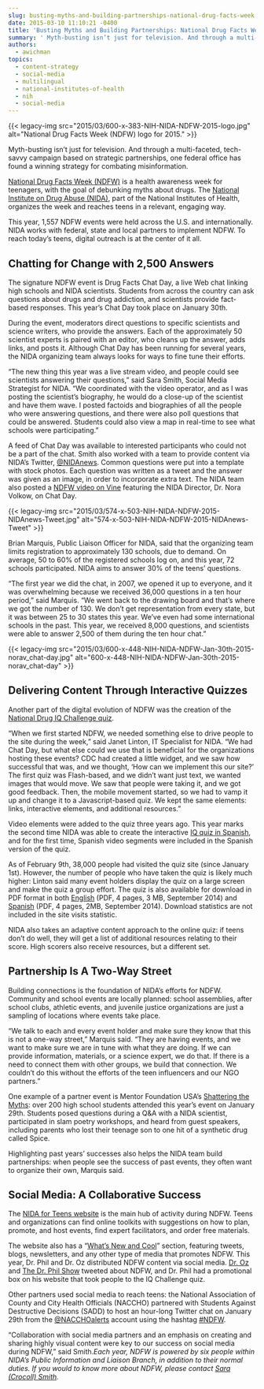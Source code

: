 ```yaml
---
slug: busting-myths-and-building-partnerships-national-drug-facts-week
date: 2015-03-10 11:10:21 -0400
title: 'Busting Myths and Building Partnerships: National Drug Facts Week'
summary: ' Myth-busting isn’t just for television. And through a multi-faceted, tech-savvy campaign based on strategic partnerships, one federal office has found a winning strategy for combating misinformation. National Drug Facts Week (NDFW) is a health awareness week for teenagers, with the goal of debunking'
authors:
  - awichman
topics:
  - content-strategy
  - social-media
  - multilingual
  - national-institutes-of-health
  - nih
  - social-media
---
```


{{< legacy-img src="2015/03/600-x-383-NIH-NIDA-NDFW-2015-logo.jpg" alt="National Drug Facts Week (NDFW) logo for 2015." >}}

Myth-busting isn’t just for television. And through a multi-faceted, tech-savvy campaign based on strategic partnerships, one federal office has found a winning strategy for combating misinformation.

[National Drug Facts Week (NDFW)](http://teens.drugabuse.gov/national-drug-facts-week) is a health awareness week for teenagers, with the goal of debunking myths about drugs. The [National Institute on Drug Abuse (NIDA)](http://www.drugabuse.gov/), part of the National Institutes of Health, organizes the week and reaches teens in a relevant, engaging way.

This year, 1,557 NDFW events were held across the U.S. and internationally. NIDA works with federal, state and local partners to implement NDFW. To reach today’s teens, digital outreach is at the center of it all.

## Chatting for Change with 2,500 Answers

The signature NDFW event is Drug Facts Chat Day, a live Web chat linking high schools and NIDA scientists. Students from across the country can ask questions about drugs and drug addiction, and scientists provide fact-based responses. This year’s Chat Day took place on January 30th.

During the event, moderators direct questions to specific scientists and science writers, who provide the answers. Each of the approximately 50 scientist experts is paired with an editor, who cleans up the answer, adds links, and posts it. Although Chat Day has been running for several years, the NIDA organizing team always looks for ways to fine tune their efforts.

“The new thing this year was a live stream video, and people could see scientists answering their questions,” said Sara Smith, Social Media Strategist for NIDA. “We coordinated with the video operator, and as I was posting the scientist’s biography, he would do a close-up of the scientist and have them wave. I posted factoids and biographies of all the people who were answering questions, and there were also poll questions that could be answered. Students could also view a map in real-time to see what schools were participating.”

A feed of Chat Day was available to interested participants who could not be a part of the chat. Smith also worked with a team to provide content via NIDA’s Twitter, [@NIDAnews](https://twitter.com/NIDAnews). Common questions were put into a template with stock photos. Each question was written as a tweet and the answer was given as an image, in order to incorporate extra text. The NIDA team also posted a [NDFW video on Vine](https://vine.co/u/1146557546770108416) featuring the NIDA Director, Dr. Nora Volkow, on Chat Day.

{{< legacy-img src="2015/03/574-x-503-NIH-NIDA-NDFW-2015-NIDAnews-Tweet.jpg" alt="574-x-503-NIH-NIDA-NDFW-2015-NIDAnews-Tweet" >}}

Brian Marquis, Public Liaison Officer for NIDA, said that the organizing team limits registration to approximately 130 schools, due to demand. On average, 50 to 60% of the registered schools log on, and this year, 72 schools participated. NIDA aims to answer 30% of the teens’ questions.

“The first year we did the chat, in 2007, we opened it up to everyone, and it was overwhelming because we received 36,000 questions in a ten hour period,” said Marquis. “We went back to the drawing board and that’s where we got the number of 130. We don’t get representation from every state, but it was between 25 to 30 states this year. We’ve even had some international schools in the past. This year, we received 8,000 questions, and scientists were able to answer 2,500 of them during the ten hour chat.”

{{< legacy-img src="2015/03/600-x-448-NIH-NIDA-NDFW-Jan-30th-2015-norav\_chat-day.jpg" alt="600-x-448-NIH-NIDA-NDFW-Jan-30th-2015-norav\_chat-day" >}}

## Delivering Content Through Interactive Quizzes

Another part of the digital evolution of NDFW was the creation of the [National Drug IQ Challenge quiz](http://teens.drugabuse.gov/quiz/national-drug-facts-week/take-iq-challenge/2015).

“When we first started NDFW, we needed something else to drive people to the site during the week,” said Janet Linton, IT Specialist for NIDA. “We had Chat Day, but what else could we use that is beneficial for the organizations hosting these events? CDC had created a little widget, and we saw how successful that was, and we thought, ‘How can we implement this our site?&#8217; The first quiz was Flash-based, and we didn’t want just text, we wanted images that would move. We saw that people were taking it, and we got good feedback. Then, the mobile movement started, so we had to vamp it up and change it to a Javascript-based quiz. We kept the same elements: links, interactive elements, and additional resources.”

Video elements were added to the quiz three years ago. This year marks the second time NIDA was able to create the interactive [IQ quiz in Spanish](http://teens.drugabuse.gov/quiz/national-drug-facts-week/take-iq-challenge/2015/spanish), and for the first time, Spanish video segments were included in the Spanish version of the quiz.

As of February 9th, 38,000 people had visited the quiz site (since January 1st). However, the number of people who have taken the quiz is likely much higher: Linton said many event holders display the quiz on a large screen and make the quiz a group effort. The quiz is also available for download in PDF format in both [English](http://teens.drugabuse.gov/sites/default/files/DrugIQChallenge_2015_English_508.pdf) (PDF, 4 pages, 3 MB, September 2014) and [Spanish](http://teens.drugabuse.gov/sites/default/files/DrugIQChallenge_2015_Spanish_508.pdf) (PDF, 4 pages, 2MB, September 2014). Download statistics are not included in the site visits statistic.

NIDA also takes an adaptive content approach to the online quiz: if teens don’t do well, they will get a list of additional resources relating to their score. High scorers also receive resources, but a different set.

## Partnership Is A Two-Way Street

Building connections is the foundation of NIDA’s efforts for NDFW. Community and school events are locally planned: school assemblies, after school clubs, athletic events, and juvenile justice organizations are just a sampling of locations where events take place.

“We talk to each and every event holder and make sure they know that this is not a one-way street,” Marquis said. “They are having events, and we want to make sure we are in tune with what they are doing. If we can provide information, materials, or a science expert, we do that. If there is a need to connect them with other groups, we build that connection. We couldn’t do this without the efforts of the teen influencers and our NGO partners.”

One example of a partner event is Mentor Foundation USA’s [Shattering the Myths](http://www.mentorfoundationusa.org/shattering-the-myths-2015/): over 200 high school students attended this year’s event on January 29th. Students posed questions during a Q&A with a NIDA scientist, participated in slam poetry workshops, and heard from guest speakers, including parents who lost their teenage son to one hit of a synthetic drug called Spice.

Highlighting past years’ successes also helps the NIDA team build partnerships: when people see the success of past events, they often want to organize their own, Marquis said.

## Social Media: A Collaborative Success

The [NIDA for Teens website](http://teens.drugabuse.gov/) is the main hub of activity during NDFW. Teens and organizations can find online toolkits with suggestions on how to plan, promote, and host events, find expert facilitators, and order free materials.

The website also has a “[What’s New and Cool](http://teens.drugabuse.gov/national-drug-facts-week/view-events-and-highlights/2015/highlights)” section, featuring tweets, blogs, newsletters, and any other type of media that promotes NDFW. This year, Dr. Phil and Dr. Oz distributed NDFW content via social media. [Dr. Oz](https://twitter.com/DrOz/status/560978445413662720) and [The Dr. Phil Show](https://twitter.com/TheDrPhilShow/status/560927918180667392) tweeted about NDFW, and Dr. Phil had a promotional box on his website that took people to the IQ Challenge quiz.

Other partners used social media to reach teens: the National Association of County and City Health Officials (NACCHO) partnered with Students Against Destructive Decisions (SADD) to host an hour-long Twitter chat on January 29th from the [@NACCHOalerts](https://twitter.com/NACCHOalerts) account using the hashtag [#NDFW](https://twitter.com/hashtag/ndfw).

“Collaboration with social media partners and an emphasis on creating and sharing highly visual content were key to our success on social media during NDFW,” said Smith._Each year, NDFW is powered by six people within NIDA’s Public Information and Liaison Branch, in addition to their normal duties. If you would to know more about NDFW, please contact [Sara (Crocoll) Smith](mailto:sara.crocoll@nih.gov)._